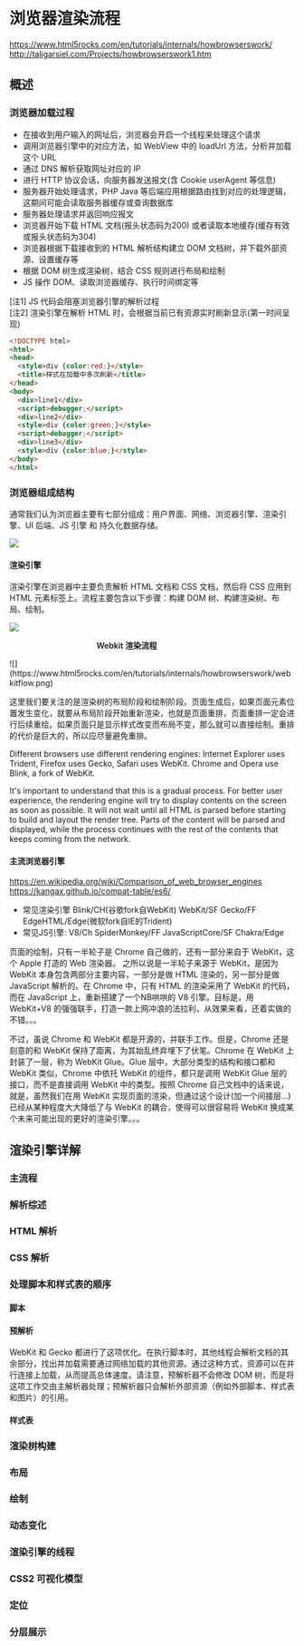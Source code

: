 # 浏览器渲染流程

https://www.html5rocks.com/en/tutorials/internals/howbrowserswork/  
http://taligarsiel.com/Projects/howbrowserswork1.htm


## 概述

### 浏览器加载过程

- 在接收到用户输入的网址后，浏览器会开启一个线程来处理这个请求
- 调用浏览器引擎中的对应方法，如 WebView 中的 loadUrl 方法，分析并加载这个 URL
- 通过 DNS 解析获取网址对应的 IP
- 进行 HTTP 协议会话，向服务器发送报文(含 Cookie userAgent 等信息)
- 服务器开始处理请求，PHP Java 等后端应用根据路由找到对应的处理逻辑，这期间可能会读取服务器缓存或查询数据库
- 服务器处理请求并返回响应报文
- 浏览器开始下载 HTML 文档(报头状态码为200) 或者读取本地缓存(缓存有效或报头状态码为304)
- 浏览器根据下载接收到的 HTML 解析结构建立 DOM 文档树，并下载外部资源、设置缓存等
- 根据 DOM 树生成渲染树，结合 CSS 规则进行布局和绘制
- JS 操作 DOM、读取浏览器缓存、执行时间绑定等

[注1] JS 代码会阻塞浏览器引擎的解析过程  
[注2] 渲染引擎在解析 HTML 时，会根据当前已有资源实时刷新显示(第一时间呈现)

```html
<!DOCTYPE html>
<html>
<head>
  <style>div {color:red;}</style>
  <title>样式在加载中多次刷新</title>
</head>
<body>
  <div>line1</div>
  <script>debugger;</script>
  <div>line2</div>
  <style>div {color:green;}</style>
  <script>debugger;</script>
  <div>line3</div>
  <style>div {color:blue;}</style>
</body>
</html>
```

### 浏览器组成结构

通常我们认为浏览器主要有七部分组成：用户界面、网络、浏览器引擎、渲染引擎、UI 后端、JS 引擎 和 持久化数据存储。

![](https://www.html5rocks.com/en/tutorials/internals/howbrowserswork/layers.png)

#### 渲染引擎

渲染引擎在浏览器中主要负责解析 HTML 文档和 CSS 文档，然后将 CSS 应用到 HTML 元素标签上。流程主要包含以下步骤：构建 DOM 树、构建渲染树、布局、绘制。

![](https://www.html5rocks.com/en/tutorials/internals/howbrowserswork/flow.png)

<p style="padding-left:11em; font-weight: 600;">Webkit 渲染流程</p>
![](https://www.html5rocks.com/en/tutorials/internals/howbrowserswork/webkitflow.png)

这里我们要关注的是渲染树的布局阶段和绘制阶段。页面生成后，如果页面元素位置发生变化，就要从布局阶段开始重新渲染，也就是页面重排，页面重排一定会进行后续重绘。如果页面只是显示样式改变而布局不变，那么就可以直接绘制。重排的代价是巨大的，所以应尽量避免重排。

Different browsers use different rendering engines: Internet Explorer uses Trident, Firefox uses Gecko, Safari uses WebKit. Chrome and Opera use Blink, a fork of WebKit.

It's important to understand that this is a gradual process. For better user experience, the rendering engine will try to display contents on the screen as soon as possible. It will not wait until all HTML is parsed before starting to build and layout the render tree. Parts of the content will be parsed and displayed, while the process continues with the rest of the contents that keeps coming from the network.

#### 主流浏览器引擎

https://en.wikipedia.org/wiki/Comparison_of_web_browser_engines  
https://kangax.github.io/compat-table/es6/

* 常见渲染引擎 Blink/CH(谷歌fork自WebKit)  WebKit/SF  Gecko/FF  EdgeHTML/Edge(微软fork自IE的Trident)
* 常见JS引擎: V8/Ch  SpiderMonkey/FF  JavaScriptCore/SF  Chakra/Edge

页面的绘制，只有一半轮子是 Chrome 自己做的，还有一部分来自于 WebKit，这个 Apple 打造的 Web 渲染器。
之所以说是一半轮子来源于 WebKit，是因为 WebKit 本身包含两部分主要内容，一部分是做 HTML 渲染的，另一部分是做 JavaScript 解析的。在 Chrome 中，只有 HTML 的渲染采用了 WebKit 的代码，而在 JavaScript 上，重新搭建了一个NB哄哄的 V8 引擎。目标是，用 WebKit+V8 的强强联手，打造一款上网冲浪的法拉利，从效果来看，还着实做的不错。。。

不过，虽说 Chrome 和 WebKit 都是开源的，并联手工作。但是，Chrome 还是刻意的和 WebKit 保持了距离，为其始乱终弃埋下了伏笔。Chrome 在 WebKit 上封装了一层，称为 WebKit Glue。Glue 层中，大部分类型的结构和接口都和 WebKit 类似，Chrome 中依托 WebKit 的组件，都只是调用 WebKit Glue 层的接口，而不是直接调用 WebKit 中的类型。按照 Chrome 自己文档中的话来说，就是，虽然我们在用 WebKit 实现页面的渲染，但通过这个设计(加一个间接层...)已经从某种程度大大降低了与 WebKit 的耦合，使得可以很容易将 WebKit 换成某个未来可能出现的更好的渲染引擎。。。


## 渲染引擎详解

### 主流程

### 解析综述

### HTML 解析

### CSS 解析

### 处理脚本和样式表的顺序

#### 脚本

#### 预解析

WebKit 和 Gecko 都进行了这项优化。在执行脚本时，其他线程会解析文档的其余部分，找出并加载需要通过网络加载的其他资源。通过这种方式，资源可以在并行连接上加载，从而提高总体速度。请注意，预解析器不会修改 DOM 树，而是将这项工作交由主解析器处理；预解析器只会解析外部资源（例如外部脚本、样式表和图片）的引用。

#### 样式表

### 渲染树构建

### 布局

### 绘制

### 动态变化

### 渲染引擎的线程

### CSS2 可视化模型

### 定位

### 分层展示

